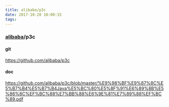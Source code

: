```yaml
---
title: alibaba/p3c
date: 2017-10-20 10:00:15
tags:
---
```




### [alibaba](https://github.com/alibaba)/**p3c**

#### git

https://github.com/alibaba/p3c

#### doc

https://github.com/alibaba/p3c/blob/master/%E9%98%BF%E9%87%8C%E5%B7%B4%E5%B7%B4Java%E5%BC%80%E5%8F%91%E6%89%8B%E5%86%8C%EF%BC%88%E7%BB%88%E6%9E%81%E7%89%88%EF%BC%89.pdf